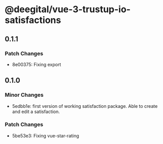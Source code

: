 # @deegital/vue-3-trustup-io-satisfactions

## 0.1.1

### Patch Changes

- 8e00375: Fixing export

## 0.1.0

### Minor Changes

- 5edbb1e: first version of working satisfaction package. Able to create and edit a satisfaction.

### Patch Changes

- 5be53e3: Fixing vue-star-rating
